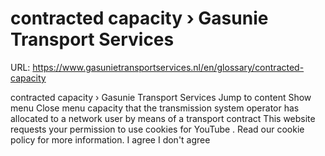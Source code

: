 # contracted capacity › Gasunie Transport Services

URL: https://www.gasunietransportservices.nl/en/glossary/contracted-capacity

contracted capacity › Gasunie Transport Services
Jump to content
Show menu
Close menu
capacity
that the
transmission system operator
has allocated to a
network user
by means of a
transport contract
This website requests your permission to use cookies for
YouTube
. Read our
cookie policy
for more information.
I agree
I don't agree